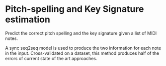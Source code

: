 # Pitch-spelling and Key Signature estimation
Predict the correct pitch spelling and the key signature given a list of MIDI notes.

A sync seq2seq model is used to produce the two information for each note in the input.
Cross-validated on a dataset, this method produces half of the errors of current state of the art approaches.
